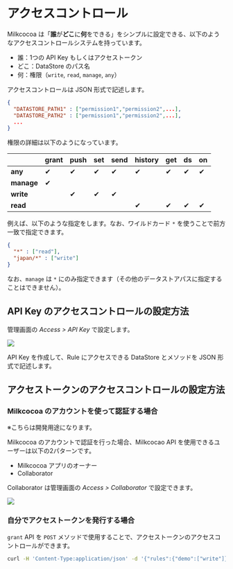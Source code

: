 # アクセスコントロール

Milkcocoa は「**誰**が**どこ**に**何**をできる」をシンプルに設定できる、以下のようなアクセスコントロールシステムを持っています。

- 誰：1つの API Key もしくはアクセストークン
- どこ：DataStore のパス名
- 何：権限（`write`, `read`, `manage`, `any`）

アクセスコントロールは JSON 形式で記述します。

```json
{
  "DATASTORE_PATH1" : ["permission1","permission2",...],
  "DATASTORE_PATH2" : ["permission1","permission2",...],
  ...
}
```

権限の詳細は以下のようになっています。

|  | grant | push | set | send | history | get | ds | on |
| --- | --- | --- | --- | --- | --- | --- | --- | --- |
| **any** | ✔︎ | ✔︎ | ✔︎ | ✔︎ | ✔︎ | ✔︎ | ✔︎ | ✔︎ |
| **manage** | ✔︎ |   |   |   |   |   |   |   |
| **write** |   | ✔︎ | ✔︎ | ✔︎ |   |   |   |   |
| **read** |   |   |   |   | ✔︎ | ✔︎ | ✔︎ | ✔︎ |

例えば、以下のような指定をします。なお、ワイルドカード `*` を使うことで前方一致で指定できます。

```json
{
  "*" : ["read"],
  "japan/*" : ["write"]
}
```

なお、`manage` は `*` にのみ指定できます（その他のデータストアパスに指定することはできません）。

## API Key のアクセスコントロールの設定方法

管理画面の *Access > API Key* で設定します。

![](https://i.gyazo.com/a3ccedd0117bc7c0e0647e7a38e6854a.png)

API Key を作成して、Rule にアクセスできる DataStore とメソッドを JSON 形式で記述します。


## アクセストークンのアクセスコントロールの設定方法

### Milkcocoa のアカウントを使って認証する場合

※こちらは開発用途になります。

Milkcocoa のアカウントで認証を行った場合、Milkcocao API を使用できるユーザーは以下の2パターンです。

- Milkcocoa アプリのオーナー
- Collaborator

Collaborator は管理画面の *Access > Collaborator* で設定できます。

![](/img/guides-access-token-collaborator.png)


### 自分でアクセストークンを発行する場合

`grant` API を `POST` メソッドで使用することで、アクセストークンのアクセスコントロールができます。

```bash
curl -H 'Content-Type:application/json' -d '{"rules":{"demo":["write"]}}' https://pubsub1.mlkcca.com/api/grant/{{appid}}/{{apikey}}
```